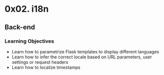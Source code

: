 # 0x02. i18n
## Back-end

### Learning Objectives
* Learn how to parametrize Flask templates to display different languages
* Learn how to infer the correct locale based on URL parameters, user settings or request headers
* Learn how to localize timestamps